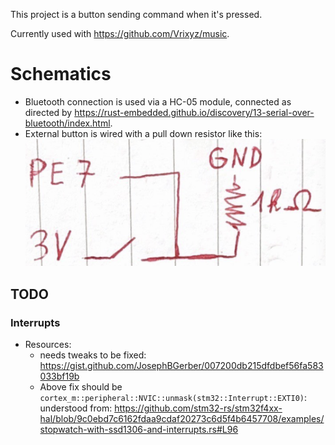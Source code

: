 This project is a button sending command when it's pressed.

Currently used with https://github.com/Vrixyz/music.

# Schematics
- Bluetooth connection is used via a HC-05 module, connected as directed by https://rust-embedded.github.io/discovery/13-serial-over-bluetooth/index.html.
- External button is wired with a pull down resistor like this: ![button schematics](doc/button_schematics.png)

## TODO
### Interrupts
- Resources:
  - needs tweaks to be fixed: https://gist.github.com/JosephBGerber/007200db215dfdbef56fa583033bf19b
  - Above fix should be `cortex_m::peripheral::NVIC::unmask(stm32::Interrupt::EXTI0)`: understood from: https://github.com/stm32-rs/stm32f4xx-hal/blob/9c0ebd7c6162fdaa9cdaf20273c6d5f4b6457708/examples/stopwatch-with-ssd1306-and-interrupts.rs#L96
